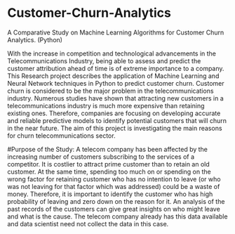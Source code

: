 # Customer-Churn-Analytics
A Comparative Study on Machine Learning Algorithms for Customer Churn Analytics. (Python)

With the increase in competition and technological advancements in the Telecommunications Industry, being able to assess and predict the customer attribution ahead of time is of extreme importance to a company. This Research project describes the application of Machine Learning and Neural Network techniques in Python to predict customer churn. Customer churn is considered to be the major problem in the telecommunications industry. Numerous studies have shown that attracting new customers in a telecommunications industry is much more expensive than retaining existing ones. Therefore, companies are focusing on developing accurate and reliable predictive models to identify potential customers that will churn in the near future. The aim of this project is investigating the main reasons for churn telecommunications sector.

#Purpose of the Study: 
A telecom company has been affected by the increasing number of customers subscribing to the services of a competitor. It is costlier to attract prime customer than to retain an old customer. At the same time, spending too much on or spending on the wrong factor for retaining customer who has no intention to leave (or who was not leaving for that factor which was addressed) could be a waste of money. Therefore, it is important to identify the customer who has high probability of leaving and zero down on the reason for it. An analysis of the past records of the customers can give great insights on who might leave and what is the cause. The telecom company already has this data available and data scientist need not collect the data in this case.
